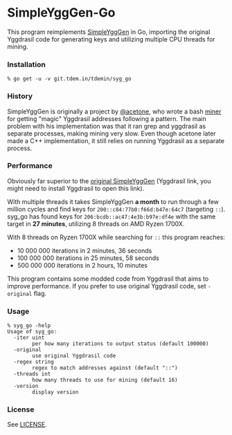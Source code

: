 # SimpleYggGen-Go

This program reimplements [SimpleYggGen](https://notabug.org/acetone/SimpleYggGen-Bash) in Go, importing the original Yggdrasil
code for generating keys and utilizing multiple CPU threads for mining.

### Installation

`% go get -u -v git.tdem.in/tdemin/syg_go`

### History

SimpleYggGen is originally a project by [@acetone](https://notabug.org/acetone),
who wrote a bash [miner](https://notabug.org/acetone/SimpleYggGen-Bash) for
getting "magic" Yggdrasil addresses following a pattern. The main problem with
his implementation was that it ran grep and yggdrasil as separate processes,
making mining very slow. Even though acetone later made a C++ implementation, it
still relies on running Yggdrasil as a separate process.

### Performance

Obviously far superior to the [original SimpleYggGen][dokuygg]
(Yggdrasil link, you might need to install Yggdrasil to open this link).

[dokuygg]: http://[300:529f:150c:eafe::6]/doku.php?id=yggdrasil:simpleygggen

With multiple threads it takes SimpleYggGen **a month** to run through a few
million cycles and find keys for `200::c84:77b0:f66d:b47e:64c7` (targeting
`::`). syg_go has found keys for `206:bcdb::ac47:4e3b:b97e:df4e` with the same
target in **27 minutes**, utilizing 8 threads on AMD Ryzen 1700X.

With 8 threads on Ryzen 1700X while searching for `::` this program reaches:

* 10 000 000 iterations in 2 minutes, 36 seconds
* 100 000 000 iterations in 25 minutes, 58 seconds
* 500 000 000 iterations in 2 hours, 10 minutes

This program contains some modded code from Yggdrasil that aims to improve
performance. If you prefer to use original Yggdrasil code, set `-original`
flag.

### Usage

```
% syg_go -help
Usage of syg_go:
  -iter uint
        per how many iterations to output status (default 100000)
  -original
        use original Yggdrasil code
  -regex string
        regex to match addresses against (default "::")
  -threads int
        how many threads to use for mining (default 16)
  -version
        display version
```

### License

See [LICENSE](LICENSE).
